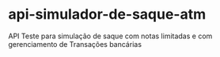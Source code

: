 # api-simulador-de-saque-atm
API Teste para simulação de saque com notas limitadas e com gerenciamento de Transações bancárias
